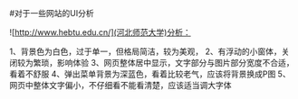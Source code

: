 #对于一些网站的UI分析

![http://www.hebtu.edu.cn/](河北师范大学)分析：

1、背景色为白色，过于单一，但格局简洁，较为美观，
2、有浮动的小窗体，关闭较为繁琐，影响体验
3、网页整体居中显示，文字部分与图片部分宽度不合适，看着不舒服
4、弹出菜单背景为深蓝色，看着比较老气，应该将背景换成P图
5、网页中整体文字偏小，不仔细看不能看清楚，应该适当调大字体

